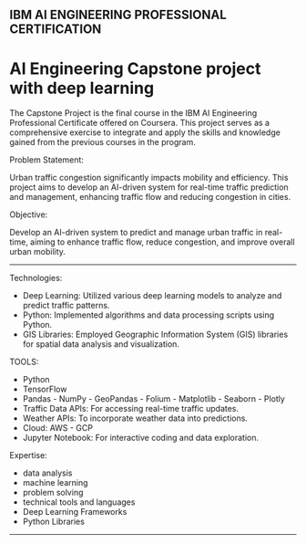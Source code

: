 IBM AI ENGINEERING PROFESSIONAL CERTIFICATION
-

# AI Engineering Capstone project with deep learning 

The Capstone Project is the final course in the IBM AI Engineering Professional Certificate offered on Coursera. This project serves as a comprehensive exercise to integrate and apply the skills and knowledge gained from the previous courses in the program.

Problem Statement:

Urban traffic congestion significantly impacts mobility and efficiency. This project aims to develop an AI-driven system for real-time traffic prediction and management, enhancing traffic flow and reducing congestion in cities.

Objective: 

Develop an AI-driven system to predict and manage urban traffic in real-time, aiming to enhance traffic flow, reduce congestion, and improve overall urban mobility.

--------------------

Technologies:
- Deep Learning: Utilized various deep learning models to analyze and predict traffic patterns.
- Python: Implemented algorithms and data processing scripts using Python.
- GIS Libraries: Employed Geographic Information System (GIS) libraries for spatial data analysis and visualization.

TOOLS:
- Python 
- TensorFlow
- Pandas - NumPy - GeoPandas - Folium - Matplotlib - Seaborn - Plotly
- Traffic Data APIs: For accessing real-time traffic updates.
- Weather APIs: To incorporate weather data into predictions.
- Cloud: AWS - GCP
- Jupyter Notebook: For interactive coding and data exploration.

Expertise:
- data analysis
- machine learning
- problem solving
- technical tools and languages
- Deep Learning Frameworks
- Python Libraries

----------------------------



